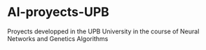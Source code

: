 # AI-proyects-UPB
Proyects developped in the UPB University in the course of Neural Networks and Genetics Algorithms
